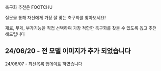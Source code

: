 축구화 추천은 FOOTCHU

질문을 통해 자신에게 가장 잘 맞는 축구화를 찾아보세요!

재료, 무게, 부가기능을 직접 선택하여 
가장 적합한 축구화를 찾을 수 있도록 돕고
추천해드립니다

24/06/20 - 전 모델 이미지가 추가 되었습니다
----------------
24/06/07 - 최신목록 업데이트 하였습니다

